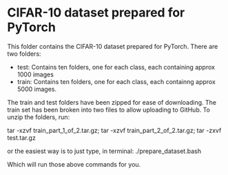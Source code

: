 # CIFAR-10 dataset prepared for PyTorch

This folder contains the CIFAR-10 dataset prepared for PyTorch. There are two folders:
- test: Contains ten folders, one for each class, each containing approx 1000 images
- train: Contains ten folders, one for each class, each containng approx 5000 images.

The train and test folders have been zipped for ease of downloading. The train set has been broken into two files to allow uploading to GitHub.
To unzip the folders, run:

tar -xzvf train_part_1_of_2.tar.gz;
tar -xzvf train_part_2_of_2.tar.gz;
tar -zxvf test.tar.gz

or the easiest way is to just type, in terminal:
./prepare_dataset.bash

Which will run those above commands for you.

